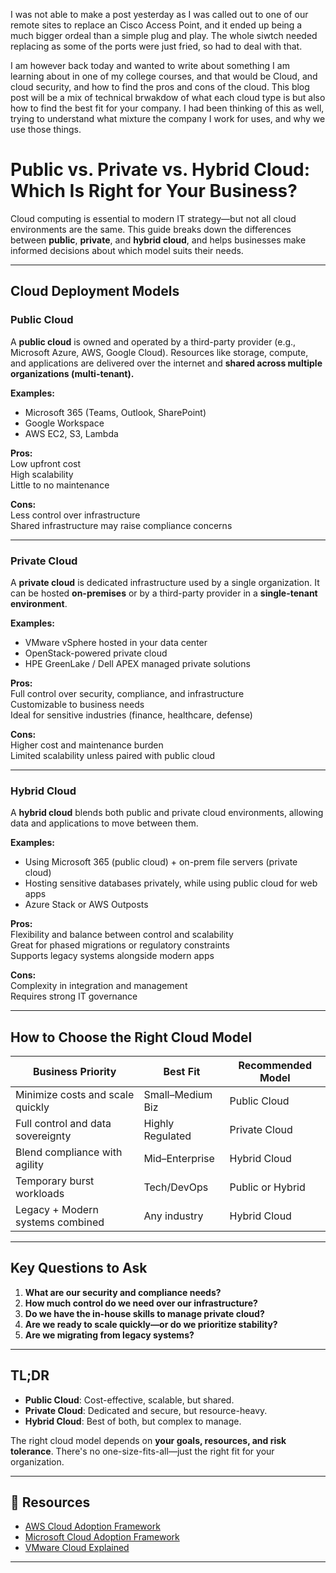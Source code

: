 I was not able to make a post yesterday as I was called out to one of our remote sites to replace an Cisco Access Point, and it ended up being a much bigger ordeal than a simple plug and play. The whole siwtch needed replacing as some of the ports were just fried, so had to deal with that.

I am however back today and wanted to write about something I am learning about in one of my college courses, and that would be Cloud, and cloud security, and how to find the pros and cons of the cloud. This blog post will be a mix of technical brwakdow of what each cloud type is but also how to find the best fit for your company. I had been thinking of this as well, trying to understand what mixture the company I work for uses, and why we use those things.

# Public vs. Private vs. Hybrid Cloud: Which Is Right for Your Business?

Cloud computing is essential to modern IT strategy—but not all cloud environments are the same. This guide breaks down the differences between **public**, **private**, and **hybrid cloud**, and helps businesses make informed decisions about which model suits their needs.

---

## Cloud Deployment Models

### Public Cloud

A **public cloud** is owned and operated by a third-party provider (e.g., Microsoft Azure, AWS, Google Cloud). Resources like storage, compute, and applications are delivered over the internet and **shared across multiple organizations (multi-tenant).**

**Examples:**  
- Microsoft 365 (Teams, Outlook, SharePoint)  
- Google Workspace  
- AWS EC2, S3, Lambda  

**Pros:**  
Low upfront cost  
High scalability  
Little to no maintenance  

**Cons:**  
Less control over infrastructure  
Shared infrastructure may raise compliance concerns  

---

### Private Cloud

A **private cloud** is dedicated infrastructure used by a single organization. It can be hosted **on-premises** or by a third-party provider in a **single-tenant environment**.

**Examples:**  
- VMware vSphere hosted in your data center  
- OpenStack-powered private cloud  
- HPE GreenLake / Dell APEX managed private solutions  

**Pros:**  
Full control over security, compliance, and infrastructure  
Customizable to business needs  
Ideal for sensitive industries (finance, healthcare, defense)

**Cons:**  
Higher cost and maintenance burden  
Limited scalability unless paired with public cloud  

---

### Hybrid Cloud

A **hybrid cloud** blends both public and private cloud environments, allowing data and applications to move between them.

**Examples:**  
- Using Microsoft 365 (public cloud) + on-prem file servers (private cloud)  
- Hosting sensitive databases privately, while using public cloud for web apps  
- Azure Stack or AWS Outposts  

**Pros:**  
Flexibility and balance between control and scalability  
Great for phased migrations or regulatory constraints  
Supports legacy systems alongside modern apps  

**Cons:**  
Complexity in integration and management  
Requires strong IT governance  

---

## How to Choose the Right Cloud Model

| Business Priority                  | Best Fit        | Recommended Model      |
|-----------------------------------|------------------|------------------------|
| Minimize costs and scale quickly  | Small–Medium Biz |  Public Cloud         |
| Full control and data sovereignty | Highly Regulated |  Private Cloud        |
| Blend compliance with agility     | Mid–Enterprise   |  Hybrid Cloud         |
| Temporary burst workloads         | Tech/DevOps      |  Public or Hybrid     |
| Legacy + Modern systems combined  | Any industry     |  Hybrid Cloud         |

---

##  Key Questions to Ask

1. **What are our security and compliance needs?**
2. **How much control do we need over our infrastructure?**
3. **Do we have the in-house skills to manage private cloud?**
4. **Are we ready to scale quickly—or do we prioritize stability?**
5. **Are we migrating from legacy systems?**

---

##  TL;DR

- **Public Cloud**: Cost-effective, scalable, but shared.
- **Private Cloud**: Dedicated and secure, but resource-heavy.
- **Hybrid Cloud**: Best of both, but complex to manage.

 The right cloud model depends on **your goals, resources, and risk tolerance**. There's no one-size-fits-all—just the right fit for your organization.

---

## 🔗 Resources

- [AWS Cloud Adoption Framework](https://aws.amazon.com/professional-services/CAF/)
- [Microsoft Cloud Adoption Framework](https://learn.microsoft.com/en-us/azure/cloud-adoption-framework/)
- [VMware Cloud Explained](https://www.vmware.com/cloud.html)

---
